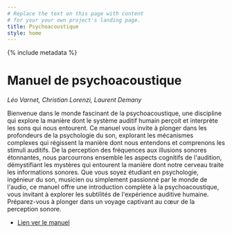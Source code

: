 ```yaml
---
# Replace the text on this page with content
# for your your own project's landing page.
title: Psychoacoustique
style: home
---
```


{% include metadata %}

# Manuel de psychoacoustique

*Léo Varnet, Christian Lorenzi, Laurent Demany*

Bienvenue dans le monde fascinant de la psychoacoustique, une discipline qui explore la manière dont le système auditif humain perçoit et interprète les sons qui nous entourent. Ce manuel vous invite à plonger dans les profondeurs de la psychologie du son, explorant les mécanismes complexes qui régissent la manière dont nous entendons et comprenons les stimuli auditifs. De la perception des fréquences aux illusions sonores étonnantes, nous parcourrons ensemble les aspects cognitifs de l'audition, démystifiant les mystères qui entourent la manière dont notre cerveau traite les informations sonores. Que vous soyez étudiant en psychologie, ingénieur du son, musicien ou simplement passionné par le monde de l'audio, ce manuel offre une introduction complète à la psychoacoustique, vous invitant à explorer les subtilités de l'expérience auditive humaine. Préparez-vous à plonger dans un voyage captivant au cœur de la perception sonore.

- [Lien ver le manuel](psychoacoustique/index.html)